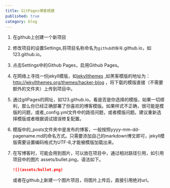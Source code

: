 ```yaml
---
title: GitPages博客搭建
published: true
category: blog
---
```


1.	 在github上创建一个新项目

2.	 修改项目的设置Settings,将项目名称命名为`github的账号`.github.io，如123.github.io。

3.	 点击Settings中的Github Pages，启用Github Pages。

4.	 在网络上寻找一份jekyll模版，如[jekyllthemes](http://jekyllthemes.org) ,如黑客模版的地址为：http://jekyllthemes.org/themes/hacker-blog ，将下载的模版直接（不需要额外的文件夹）上传到项目中。

5.	 通过gitPages的网址，如123.github.io。看是否是你选择的模版，如果一切顺利，那么你已经正确部署了你喜欢的博客模版。如果样式不正确，很可能是模版的问题，或者_config.yml文件中的路径问题，或者模版问题。建议重新选择模版或者根据调试错误修复配置。

6.	 模版中的_posts文件夹中是发布的博客，一般按照yyyy-mm-dd-pagename.md的命名方式。只需要添加自己的markdown博文即可，jekyll模版需要设置编码格式为UTF-8,才能被模版加载出来。

7. 在写博客时，可能会用到图片，可以放在项目中，通过相对路径引用，如引用项目中的图片 assets/bullet.png，语法如下。
    ```markdown
    ![](assets/bullet.png)
    ```
   或者在github上新建一个图片项目，将图片上传后，直接引用绝对url。